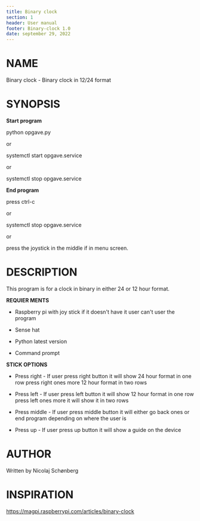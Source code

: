 ```yaml
---
title: Binary clock
section: 1
header: User manual
footer: Binary-clock 1.0
date: september 29, 2022 
---
```


# NAME
Binary clock - Binary clock in 12/24 format
# SYNOPSIS
**Start program** 

python opgave.py

or

systemctl start opgave.service

or

systemctl stop opgave.service

**End program**

press ctrl-c 

or 

systemctl stop opgave.service 

or 

press the joystick in the middle if in menu screen.

# DESCRIPTION
This program is for a clock in binary in either 24 or 12 hour format.

**REQUIER MENTS**

* Raspberry pi with joy stick if it doesn't have it user can't user the program

* Sense hat

* Python latest version

* Command prompt

**STICK OPTIONS**

* Press right - If user press right button it will show 24 hour format in one row press right ones more 12 hour format in two rows

* Press left - If user press left button it will show 12 hour format in one row press left ones more it will show it in two rows

* Press middle - If user press middle button it will either go back ones or end program depending on where the user is

* Press up - If user press up button it will show a guide on the device

# AUTHOR
Written by Nicolaj Schønberg


# INSPIRATION
https://magpi.raspberrypi.com/articles/binary-clock